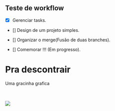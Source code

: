 ## Teste de workflow

- [x] Gerenciar tasks.
- [] Design de um projeto simples.
- [] Organizar o merge(Fusão de duas branches).

- [] Comemorar !!! (Em progresso).

<div>
<h1>Pra descontrair</h1>
<p>Uma gracinha grafica<p>
<br>
<br>
<img src="https://media.giphy.com/media/Fe1r1GFDLo0UyeZk8Q/giphy.gif">
</div>
